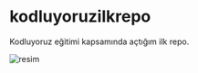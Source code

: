 # kodluyoruzilkrepo
Kodluyoruz eğitimi kapsamında açtığım ilk repo.

![resim](https://www.hizliresim.com/p9kw5l4)


